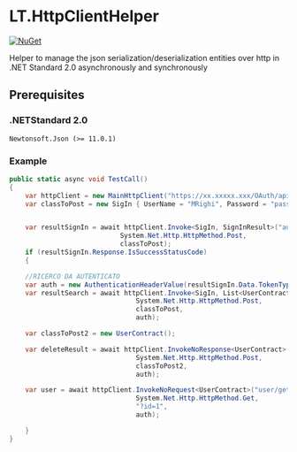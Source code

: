 # LT.HttpClientHelper
[![NuGet](https://img.shields.io/nuget/v/Nuget.Core.svg)](https://www.nuget.org/packages/LT.HttpClientHelper)

Helper to manage the json serialization/deserialization entities over http in .NET Standard 2.0 asynchronously and synchronously

## Prerequisites

### .NETStandard 2.0
```
Newtonsoft.Json (>= 11.0.1)
```

### Example 
```c#
public static async void TestCall()
{
    var httpClient = new MainHttpClient("https://xx.xxxxx.xxx/OAuth/api/");
    var classToPost = new SigIn { UserName = "MRighi", Password = "password1" };


    var resultSignIn = await httpClient.Invoke<SigIn, SignInResult>("authentication/sign-in",
							System.Net.Http.HttpMethod.Post,
							classToPost);
    if (resultSignIn.Response.IsSuccessStatusCode)
    {

	//RICERCO DA AUTENTICATO
	var auth = new AuthenticationHeaderValue(resultSignIn.Data.TokenType, resultSignIn.Data.AccessToken);
	var resultSearch = await httpClient.Invoke<SigIn, List<UserContract>>("user/search",
							    System.Net.Http.HttpMethod.Post,
							    classToPost,
							    auth);

	var classToPost2 = new UserContract();

	var deleteResult = await httpClient.InvokeNoResponse<UserContract>("user/delete",
							    System.Net.Http.HttpMethod.Post,
							    classToPost2,
							    auth);

	var user = await httpClient.InvokeNoRequest<UserContract>("user/get",
							    System.Net.Http.HttpMethod.Get,
							    "?id=1",
							    auth);

    }
}

```
